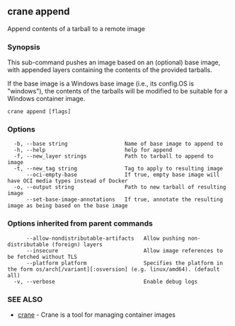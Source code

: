 ## crane append

Append contents of a tarball to a remote image

### Synopsis

This sub-command pushes an image based on an (optional)
base image, with appended layers containing the contents of the
provided tarballs.

If the base image is a Windows base image (i.e., its config.OS is "windows"),
the contents of the tarballs will be modified to be suitable for a Windows
container image.

```
crane append [flags]
```

### Options

```
  -b, --base string                  Name of base image to append to
  -h, --help                         help for append
  -f, --new_layer strings            Path to tarball to append to image
  -t, --new_tag string               Tag to apply to resulting image
      --oci-empty-base               If true, empty base image will have OCI media types instead of Docker
  -o, --output string                Path to new tarball of resulting image
      --set-base-image-annotations   If true, annotate the resulting image as being based on the base image
```

### Options inherited from parent commands

```
      --allow-nondistributable-artifacts   Allow pushing non-distributable (foreign) layers
      --insecure                           Allow image references to be fetched without TLS
      --platform platform                  Specifies the platform in the form os/arch[/variant][:osversion] (e.g. linux/amd64). (default all)
  -v, --verbose                            Enable debug logs
```

### SEE ALSO

* [crane](crane.md)	 - Crane is a tool for managing container images


